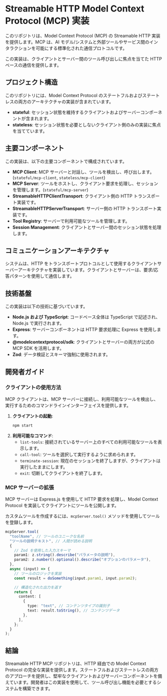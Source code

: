 # Streamable HTTP Model Context Protocol (MCP) 実装

このリポジトリは、Model Context Protocol (MCP) の Streamable HTTP 実装を提供します。MCP は、AI モデル/システムと外部ツールやサービス間のインタラクションを可能にする標準化された通信プロトコルです。

この実装は、クライアントとサーバー間のツール呼び出しに焦点を当てた HTTP ベースの通信を提供します。

## プロジェクト構造

このリポジトリには、Model Context Protocol のステートフルおよびステートレスの両方のアーキテクチャの実装が含まれています。

- **stateful**: セッション状態を維持するクライアントおよびサーバーコンポーネントが含まれます。
- **stateless**: セッション状態を必要としないクライアント側のみの実装に焦点を当てています。

## 主要コンポーネント

この実装は、以下の主要コンポーネントで構成されています。

- **MCP Client**: MCP サーバーと対話し、ツールを検出し、呼び出します。(`stateful/mcp-client`, `stateless/mcp-client`)
- **MCP Server**: ツールをホストし、クライアント要求を処理し、セッションを管理します。(`stateful/mcp-server`)
- **StreamableHTTPClientTransport**: クライアント側の HTTP トランスポート実装です。
- **StreamableHTTPServerTransport**: サーバー側の HTTP トランスポート実装です。
- **Tool Registry**: サーバーで利用可能なツールを管理します。
- **Session Management**: クライアントとサーバー間のセッション状態を処理します。

## コミュニケーションアーキテクチャ

システムは、HTTP をトランスポートプロトコルとして使用するクライアントサーバーアーキテクチャを実装しています。クライアントとサーバーは、要求/応答パターンを使用して通信します。

## 技術基盤

この実装は以下の技術に基づいています。

- **Node.js および TypeScript**: コードベース全体は TypeScript で記述され、Node.js で実行されます。
- **Express**: サーバーコンポーネントは HTTP 要求処理に Express を使用します。
- **@modelcontextprotocol/sdk**: クライアントとサーバーの両方が公式の MCP SDK を活用します。
- **Zod**: データ検証とスキーマ強制に使用されます。

## 開発者ガイド

### クライアントの使用方法

MCP クライアントは、MCP サーバーに接続し、利用可能なツールを検出し、実行するためのコマンドラインインターフェイスを提供します。

1.  **クライアントの起動**:
    ```bash
    npm start
    ```
2.  **利用可能なコマンド**:
    - `list-tools`: 接続されているサーバー上のすべての利用可能なツールを表示します。
    - `call-tool`: ツールを選択して実行するように求められます。
    - `terminate-session`: 現在のセッションを終了しますが、クライアントは実行したままにします。
    - `exit`: 切断してクライアントを終了します。

### MCP サーバーの拡張

MCP サーバーは Express.js を使用して HTTP 要求を処理し、Model Context Protocol を実装してクライアントにツールを公開します。

カスタムツールを作成するには、`mcpServer.tool()` メソッドを使用してツールを登録します。

```typescript
mcpServer.tool(
  "toolName", // ツールのユニークな名前
  "ツールの説明テキスト", // 人間が読める説明
  {
    // Zod を使用した入力スキーマ
    param1: z.string().describe("パラメータの説明"),
    param2: z.number().optional().describe("オプションのパラメータ"),
  },
  async (input) => {
    // ツールのロジックを実装
    const result = doSomething(input.param1, input.param2);

    // 構造化された出力を返す
    return {
      content: [
        {
          type: "text", // コンテンツタイプの識別子
          text: result.toString(), // コンテンツデータ
        },
      ],
    };
  }
);
```

## 結論

Streamable HTTP MCP リポジトリは、HTTP 経由での Model Context Protocol の完全な実装を提供します。ステートフルおよびステートレスの両方のアプローチを提供し、堅牢なクライアントおよびサーバーコンポーネントを備えています。開発者はこの実装を使用して、ツール呼び出し機能を必要とするシステムを構築できます。
